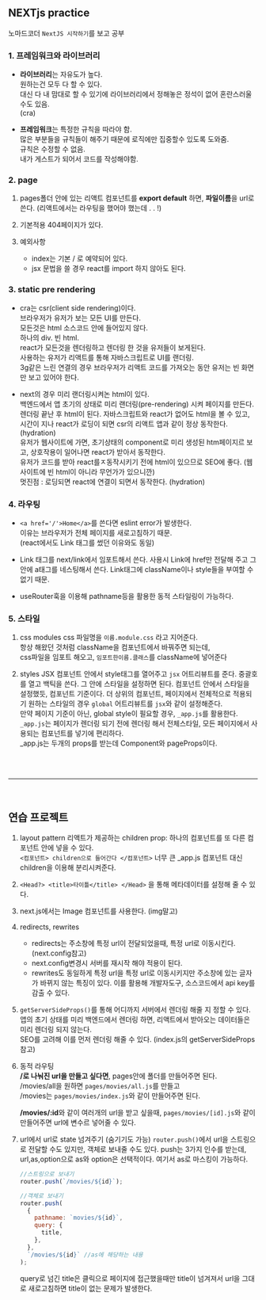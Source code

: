 ## NEXTjs practice

노마드코더 `NextJS 시작하기`를 보고 공부

### 1. 프레임워크와 라이브러리

- **라이브러리**는 자유도가 높다.  
  원하는건 모두 다 할 수 있다.  
  대신 다 내 맘대로 할 수 있기에 라이브러리에서 정해놓은 정석이 없어 혼란스러울수도 있음.  
  (cra)

- **프레임워크**는 특정한 규칙을 따라야 함.  
   많은 부분들을 규칙들이 해주기 때문에 로직에만 집중할수 있도록 도와줌.  
  규칙은 수정할 수 없음.  
   내가 게스트가 되어서 코드를 작성해야함.

### 2. page

1. pages폴더 안에 있는 리액트 컴포넌트를 **export default** 하면, **파일이름**을 url로 쓴다. (리액트에서는 라우팅을 했어야 했는데 . . !)

2. 기본적용 404페이지가 있다.

3. 예외사항
   - index는 기본 / 로 예약되어 있다.
   - jsx 문법을 쓸 경우 react를 import 하지 않아도 된다.

### 3. static pre rendering

- cra는 csr(client side rendering)이다.  
  브라우저가 유저가 보는 모든 UI를 만든다.  
  모든것은 html 소스코드 안에 들어있지 않다.  
  하나의 div. 빈 html.  
  react가 모든것을 렌더링하고 렌더링 한 것을 유저들이 보게된다.  
  사용하는 유저가 리액트를 통해 자바스크립트로 UI를 랜더링.  
  3g같은 느린 연결의 경우 브라우저가 리액트 코드를 가져오는 동안 유저는 빈 화면만 보고 있어야 한다.

- next의 경우 미리 랜더링시켜논 html이 있다.  
   백엔드에서 앱 초기의 상태로 미리 랜더링(pre-rendering) 시켜 페이지를 만든다.  
   렌더링 끝난 후 html이 된다.
  자바스크립트와 react가 없어도 html을 볼 수 있고,  
   시간이 지나 react가 로딩이 되면 csr의 리액트 앱과 같이 정상 동작한다. (hydration)  
   유저가 웹사이트에 가면, 초기상태의 component로 미리 생성된 htm페이지르 보고, 상호작용이 일어나면 react가 받아서 동작한다.  
  유저가 코드를 받아 react를ㅈ동작시키기 전에 html이 있으므로 SEO에 좋다. (웹사이트에 빈 html이 아니라 무언가가 있으니깐)  
  멋진점 : 로딩되면 react에 연결이 되면서 동작한다. (hydration)

### 4. 라우팅

- `<a href='/'>Home</a>`를 쓴다면 eslint error가 발생한다.  
  이유는 브라우저가 전체 페이지를 새로고침하기 때문.  
  (react에서도 Link 태그를 썼던 이유와도 동일)

- Link 태그를 next/link에서 임포트해서 쓴다.
  사용시 Link에 href만 전달해 주고 그 안에 a태그를 네스팅해서 쓴다.
  Link태그에 className이나 style들을 부여할 수 없기 때문.

- useRouter훅을 이용해 pathname등을 활용한 동적 스타일링이 가능하다.

### 5. 스타일

1. css modules
   css 파일명을 `이름.module.css` 라고 지어준다.  
   항상 해왔던 것처럼 className을 컴포넌트에서 바꿔주면 되는데,  
   css파일을 임포트 해오고, `임포트한이름.클래스`를 className에 넣어준다

2. styles JSX
컴포넌트 안에서 style태그를 열어주고 `jsx` 어트리뷰트를 준다.
중괄호를 열고 백틱을 쓴다.
그 안에 스타일을 설정하면 된다.
컴포넌트 안에서 스타일을 설정했듯, 컴포넌트 기준이다.
더 상위의 컴포넌트, 페이지에서 전체적으로 적용되기 원하는 스타일의 경우 `global` 어트리뷰트를 `jsx`와 같이 설정해준다.  
 만약 페이지 기준이 아닌, global style이 필요할 경우, `_app.js`를 활용한다.  
 `_app.js`는 페이지가 렌더링 되기 전에 렌더링 해서 전체스타일, 모든 페이지에서 사용되는 컴포넌트를 넣기에 편리하다.  
 \_app.js는 두개의 props를 받는데 Component와 pageProps이다.
<br/>
<br/>
<hr/>
<br/>

## 연습 프로젝트

1. layout pattern
   리액트가 제공하는 children prop: 하나의 컴포넌트를 또 다른 컴포넌트 안에 넣을 수 있다.  
   `<컴포넌트> children으로 들어간다 </컴포넌트>`
   너무 큰 \_app.js 컴포넌트 대신 children을 이용해 분리시켜준다.

2. `<Head?> <title>타이틀</title> </Head>` 을 통해 메타데이터를 설정해 줄 수 있다.

3. next.js에서는 Image 컴포넌트를 사용한다. (img말고)

4. redirects, rewrites

   - redirects는 주소창에 특정 url이 전달되었을때, 특정 url로 이동시킨다. (next.config참고)
   - next.config변경시 서버를 재시작 해야 적용이 된다.
   - rewrites도 동일하게 특정 url을 특정 url로 이동시키지만 주소창에 있는 글자가 바뀌지 않는 특징이 있다. 이를 활용해 개발자도구, 소스코드에서 api key를 감출 수 있다.

5. `getServerSideProps()`를 통해 어디까지 서버에서 렌더링 해줄 지 정할 수 있다.  
   앱의 초기 상태를 미리 백엔드에서 렌더링 하면, 리액트에서 받아오는 데이터들은 미리 렌더링 되지 않는다.  
   SEO를 고려해 이를 먼저 렌더링 해줄 수 있다. (index.js의 getServerSideProps 참고)

6. 동적 라우팅  
   **/로 나눠진 url을 만들고 싶다면**, pages안에 폴더를 만들어주면 된다.  
   /movies/all을 원하면 `pages/movies/all.js`를 만들고  
   /movies는 `pages/movies/index.js`와 같이 만들어주면 된다.

   **/movies/:id**와 같이 여러개의 url을 받고 싶을때,
   `pages/movies/[id].js`와 같이 만들어주면 url에 변수르 넣어줄 수 있다.

7. url에서 url로 state 넘겨주기 (숨기기도 가능)
   `router.push()`에서 url을 스트링으로 전달할 수도 있지만, 객체로 보내줄 수도 있다. push는 3가지 인수를 받는데, url,as,option으로 as와 option은 선택적이다. 여기서 as로 마스킹이 가능하다.

   ```javascript
   //스트링으로 보내기
   router.push(`/movies/${id}`);

   //객체로 보내기
   router.push(
     {
       pathname: `movies/${id}`,
       query: {
         title,
       },
     },
     `/movies/${id}` //as에 해당하는 내용
   );
   ```

   query로 넘긴 title은 클릭으로 페이지에 접근했을때만 title이 넘겨져서 url을 그대로 새로고침하면 title이 없는 문제가 발생한다.
